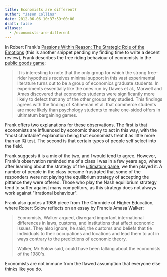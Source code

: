 ```yaml
---
title: Economists are different?
author: "Jason Collins"
date: 2012-06-06 10:37:59+00:00
draft: false
aliases:
  - /economists-are-different
---
```


In Robert Frank's [Passions Within Reason: The Strategic Role of the Emotions](/franks-passions-within-reason/) (this is another snippet pending my finding time to write a decent review), Frank describes the free riding behaviour of economists in the [public goods game](http://en.wikipedia.org/wiki/Public_goods_game):

>It is interesting to note that the only group for which the strong free-rider hypothesis receives minimal support in this vast experimental literature turns out to be a group of economics graduate students. In experiments essentially like the ones run by Dawes et al., Marwell and Ames discovered that economics students were significantly more likely to defect that any of the other groups they studied. This findings agrees with the finding of Kahneman et al. that commerce students are more likely than psychology students to make one-sided offers in ultimatum bargaining games.

Frank offers two explanations for these observations. The first is that economists are influenced by economic theory to act in this way, with the "most charitable" explanation being that economists treat it as little more than an IQ test. The second is that certain types of people self select into the field.

Frank suggests it is a mix of the two, and I would tend to agree. However, Frank's observation reminded me of a class I was in a few years ago, where after learning about the strategy of the [ultimatum game](http://en.wikipedia.org/wiki/Ultimatum_game), we then played it. A number of people in the class became frustrated that some of the responders were not playing the equilibrium strategy of accepting the pittance they were offered. Those who play the Nash equilibrium strategy tend to suffer against many competitors, as this strategy does not always work against "irrational behaviour".

Frank also quotes a 1986 piece from The Chronicle of Higher Education, where Robert Solow reflects on an essay by Francis Amasa Walker:

>Economists, Walker argued, disregard important international differences in laws, customs, and institutions that affect economic issues. They also ignore, he said, the customs and beliefs that tie individuals to their occupations and locations and lead them to act in ways contrary to the predictions of economic theory.
>
>Walker, Mr Solow said, could have been talking about the economists of the 1980's.

Economists are not immune from the flawed assumption that everyone else thinks like you do.

